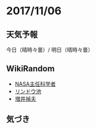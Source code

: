 # 2017/11/06

## 天気予報

今日（晴時々曇）/ 明日（晴時々曇）

## WikiRandom

* [NASA主任科学者](https://ja.wikipedia.org/wiki/NASA%E4%B8%BB%E4%BB%BB%E7%A7%91%E5%AD%A6%E8%80%85)
* [リンドウ池](https://ja.wikipedia.org/wiki/%E3%83%AA%E3%83%B3%E3%83%89%E3%82%A6%E6%B1%A0)
* [増井禎夫](https://ja.wikipedia.org/wiki/%E5%A2%97%E4%BA%95%E7%A6%8E%E5%A4%AB)

## 気づき

